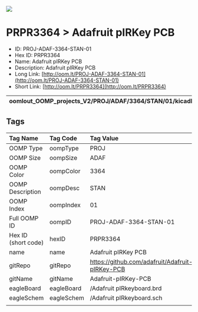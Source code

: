 


  
![][im]
# PRPR3364 > Adafruit pIRKey PCB

- ID: PROJ-ADAF-3364-STAN-01
- Hex ID: PRPR3364
- Name: Adafruit pIRKey PCB
- Description: Adafruit pIRKey PCB
- Long Link: [http://oom.lt/PROJ-ADAF-3364-STAN-01](http://oom.lt/PROJ-ADAF-3364-STAN-01)
- Short Link: [http://oom.lt/PRPR3364](http://oom.lt/PRPR3364)
  

|oomlout_OOMP_projects_V2/PROJ/ADAF/3364/STAN/01/kicadPcb3dFront.png|oomlout_OOMP_projects_V2/PROJ/ADAF/3364/STAN/01/kicadPcb3dBack.png|oomlout_OOMP_projects_V2/PROJ/ADAF/3364/STAN/01/kicadPcb3d.png||
| :---: | :---: | :---: | :---: |

## Tags
  

|Tag Name|Tag Code|Tag Value|
| :--- | :--- | :--- |
|OOMP Type|oompType|PROJ|
|OOMP Size|oompSize|ADAF|
|OOMP Color|oompColor|3364|
|OOMP Description|oompDesc|STAN|
|OOMP Index|oompIndex|01|
|Full OOMP ID|oompID|PROJ-ADAF-3364-STAN-01|
|Hex ID (short code)|hexID|PRPR3364|
|name|name|Adafruit pIRKey PCB|
|gitRepo|gitRepo|https://github.com/adafruit/Adafruit-pIRKey-PCB|
|gitName|gitName|Adafruit-pIRKey-PCB|
|eagleBoard|eagleBoard|/Adafruit pIRkeyboard.brd|
|eagleSchem|eagleSchem|/Adafruit pIRkeyboard.sch|
||||



[im]: PROJ/ADAF/3364/STAN/01/kicadPcb3d_450.png
